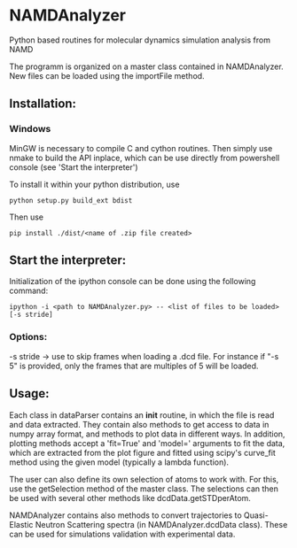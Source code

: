 # NAMDAnalyzer
Python based routines for molecular dynamics simulation analysis from NAMD

The  programm is organized on a master class contained in NAMDAnalyzer.
New files can be loaded using the importFile method.


## Installation:

### Windows
MinGW is necessary to compile C and cython routines.
Then simply use nmake to build the API inplace, which can be use directly from powershell console (see 'Start the interpreter')

To install it within your python distribution, use 

    python setup.py build_ext bdist

Then use 

    pip install ./dist/<name of .zip file created>


## Start the interpreter:
Initialization of the ipython console can be done using the following command:

    ipython -i <path to NAMDAnalyzer.py> -- <list of files to be loaded> [-s stride]

### Options: 

-s stride -> use to skip frames when loading a .dcd file. For instance if "-s 5" is provided, only the frames that are multiples of 5 will be loaded.

## Usage:
Each class in dataParser contains an __init__ routine, in which the file is read and data extracted.
They contain also methods to get access to data in numpy array format,
and methods to plot data in different ways.
In addition, plotting methods accept a 'fit=True' and 'model=<modelToUse>' arguments to fit the data, which are extracted 
from the plot figure and fitted using scipy's curve_fit method using the given model (typically a lambda function).

The user can also define its own selection of atoms to work with. For this, use the getSelection method of the master class.
The selections can then be used with several other methods like dcdData.getSTDperAtom.

NAMDAnalyzer contains also methods to convert trajectories to Quasi-Elastic Neutron Scattering spectra (in NAMDAnalyzer.dcdData class). 
These can be used for simulations validation with experimental data.
